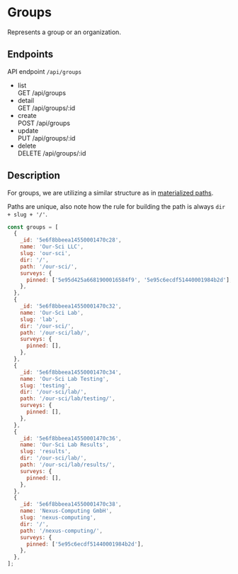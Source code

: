 # Groups

Represents a group or an organization.

## Endpoints

API endpoint `/api/groups`

- list<br/>GET /api/groups
- detail<br/>GET /api/groups/:id
- create<br/> POST /api/groups
- update<br/> PUT /api/groups/:id
- delete<br/> DELETE /api/groups/:id

## Description

For groups, we are utilizing a similar structure as in
[materialized paths](https://docs.mongodb.com/manual/tutorial/model-tree-structures-with-materialized-paths/).

Paths are unique, also note how the rule for building the path is always `dir + slug + '/'`.

```javascript
const groups = [
  {
    _id: '5e6f8bbeea14550001470c28',
    name: 'Our-Sci LLC',
    slug: 'our-sci',
    dir: '/',
    path: '/our-sci/',
    surveys: {
      pinned: ['5e95d425a6681900016584f9', '5e95c6ecdf51440001984b2d'],
    },
  },
  {
    _id: '5e6f8bbeea14550001470c32',
    name: 'Our-Sci Lab',
    slug: 'lab',
    dir: '/our-sci/',
    path: '/our-sci/lab/',
    surveys: {
      pinned: [],
    },
  },
  {
    _id: '5e6f8bbeea14550001470c34',
    name: 'Our-Sci Lab Testing',
    slug: 'testing',
    dir: '/our-sci/lab/',
    path: '/our-sci/lab/testing/',
    surveys: {
      pinned: [],
    },
  },
  {
    _id: '5e6f8bbeea14550001470c36',
    name: 'Our-Sci Lab Results',
    slug: 'results',
    dir: '/our-sci/lab/',
    path: '/our-sci/lab/results/',
    surveys: {
      pinned: [],
    },
  },
  {
    _id: '5e6f8bbeea14550001470c38',
    name: 'Nexus-Computing GmbH',
    slug: 'nexus-computing',
    dir: '/',
    path: '/nexus-computing/',
    surveys: {
      pinned: ['5e95c6ecdf51440001984b2d'],
    },
  },
];
```

